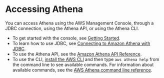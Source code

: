 # Accessing Athena<a name="accessing-ate"></a>

You can access Athena using the AWS Management Console, through a JDBC connection, using the Athena API, or using the Athena CLI\.
+ To get started with the console, see [Getting Started](getting-started.md)\.
+ To learn how to use JDBC, see [Connecting to Amazon Athena with JDBC](connect-with-jdbc.md)\.
+ To use the Athena API, see the [Amazon Athena API Reference](https://docs.aws.amazon.com/athena/latest/APIReference/Welcome.html)\.
+ To use the CLI, [install the AWS CLI](https://docs.aws.amazon.com/cli/latest/userguide/installing.html) and then type `aws athena help` from the command line to see available commands\. For information about available commands, see the [AWS Athena command line reference](https://docs.aws.amazon.com/cli/latest/reference/athena/)\.